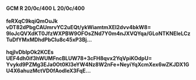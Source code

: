 #### GCM R 20/0c/400 L 20/0c/400
**feRXqC9kqiQmOuJk**<br/>**vDT82dPbgCAUmrvYC2uEQt/ykWiamtmXEl2dvv4bkW8=**<br/>**9loJcQVXdKT0JfzWXPBW9OFOsZNd7Y0m4nJXVQYqa/GLoNTKNEIeLCzTuDfYMxMDhdPbClu8c45xP3Bj...**<br/><br/>
**hqjIvDbIpOk2KCEs**<br/>**UEF4dh0if3hWUMFncBLUW78+3cFH8qvx2YqVpiKOdpU=**<br/>**Yvykd9PZMg3EJa0Ot0Kl3eYW4Nz8W2nFe+NeyiYqXcmXex6wZKJDX1GU4X6ahuzMctVD0fAodIeX3FqE...**